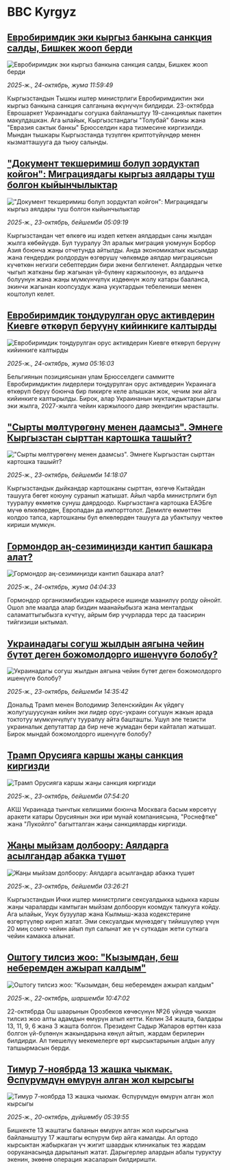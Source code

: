 # BBC Kyrgyz## [Евробиримдик эки кыргыз банкына санкция салды, Бишкек жооп берди](https://www.bbc.com/kyrgyz/articles/cvgd7y400pgo?at_medium=RSS&at_campaign=rss?at_campaign=githubrss)![Евробиримдик эки кыргыз банкына санкция салды, Бишкек жооп берди](https://ichef.bbci.co.uk/ace/ws/240/cpsprodpb/4015/live/6d94f490-b0d0-11f0-b2a1-6f537f66f9aa.jpg)_2025-ж., 24-октябрь, жума 11:59:49_Кыргызстандын Тышкы иштер министрлиги Евробиримдиктин эки кыргыз банкына санкция салганына өкүнүчүн билдирди. 23-октябрда Еврошаркет Украинадагы согушка байланыштуу 19-санкциялык пакетин макулдашкан. Ага ылайык, Кыргызстандагы "Толубай" банкы жана "Евразия сактык банкы" Брюсселдин кара тизмесине киргизилди. Мындан тышкары Кыргызстанда түзүлгөн криптотүйүндөр менен кызматташууга да тыюу салынды.## ["Документ текшеримиш болуп зордуктап койгон": Миграциядагы кыргыз аялдары туш болгон кыйынчылыктар](https://www.bbc.com/kyrgyz/articles/c781eqy1p9do?at_medium=RSS&at_campaign=rss?at_campaign=githubrss)!["Документ текшеримиш болуп зордуктап койгон": Миграциядагы кыргыз аялдары туш болгон кыйынчылыктар](https://ichef.bbci.co.uk/ace/ws/240/cpsprodpb/ad6b/live/1f019fd0-af50-11f0-8da8-177c6b913c3a.png)_2025-ж., 23-октябрь, бейшемби 05:09:19_Кыргызстандан чет өлкөгө иш издеп кеткен аялдардын саны жылдан жылга көбөйүүдө. Бул тууралуу Эл аралык миграция уюмунун Борбор Азия боюнча жаңы отчетунда айтылды. Анда экономикалык кысымдар жана гендердик ролдордун өзгөрүшү чөлкөмдө аялдар миграциясын күчөткөн негизги себептердин бири экени белгиленет. Аялдардын четке чыгып жатканы бир жагынан үй-бүлөнү каржылоонун, өз алдынча болуунун жана жаңы мүмкүнчүлүк издөөнүн жолу катары бааланса, экинчи жагынан коопсуздук жана укуктардын тебелениши менен коштолуп келет.## [Евробиримдик тоңдурулган орус активдерин Киевге өткөрүп берүүнү кийинкиге калтырды](https://www.bbc.com/kyrgyz/articles/c397j3d241yo?at_medium=RSS&at_campaign=rss?at_campaign=githubrss)![Евробиримдик тоңдурулган орус активдерин Киевге өткөрүп берүүнү кийинкиге калтырды](https://ichef.bbci.co.uk/ace/ws/240/cpsprodpb/bcb4/live/d95897a0-b066-11f0-b124-2dbecb8013fd.jpg)_2025-ж., 24-октябрь, жума 05:16:03_Бельгиянын позициясынан улам Брюсселдеги саммитте Евробиримдиктин лидерлери тоңдурулган орус активдерин Украинага өткөрүп берүү боюнча бир пикирге келе алышкан жок, чечим эки айга кийинкиге калтырылды. Бирок, алар Украинанын муктаждыктарын дагы эки жылга, 2027-жылга чейин каржылоого даяр экендигин ырасташты.## ["Сырты мөлтүрөгөнү менен даамсыз". Эмнеге Кыргызстан сырттан картошка ташыйт?](https://www.bbc.com/kyrgyz/articles/clyk5zq5pyro?at_medium=RSS&at_campaign=rss?at_campaign=githubrss)!["Сырты мөлтүрөгөнү менен даамсыз". Эмнеге Кыргызстан сырттан картошка ташыйт?](https://ichef.bbci.co.uk/ace/ws/240/cpsprodpb/9850/live/ef0b1960-b011-11f0-8317-a7963fdcfd4f.jpg)_2025-ж., 23-октябрь, бейшемби 14:18:07_Кыргызстандык дыйкандар картошканы сырттан, өзгөчө Кытайдан ташууга бөгөт коюуну суранып жатышат. Айыл чарба министрлиги бул тууралуу өкмөткө сунуш даярдоодо. Кыргызстанга картошка ЕАЭБге мүчө өлкөлөрдөн, Европадан да импорттолот. Демилге өкмөттөн колдоо тапса, картошканы бул өлкөлөрдөн ташууга да убактылуу чектөө кириши мүмкүн.## [Гормондор аң-сезимиңизди кантип башкара алат?](https://www.bbc.com/kyrgyz/articles/c993pj75l5mo?at_medium=RSS&at_campaign=rss?at_campaign=githubrss)![Гормондор аң-сезимиңизди кантип башкара алат?](https://ichef.bbci.co.uk/ace/ws/240/cpsprodpb/aaf6/live/dc5eafb0-ab58-11f0-b03c-d3cc69fd9896.jpg)_2025-ж., 24-октябрь, жума 04:04:33_Гормондор организмибиздин кадыресе ишинде маанилүү ролду ойнойт. Ошол эле маалда алар биздин маанайыбызга жана менталдык саламаттыгыбызга күчтүү, айрым бир учурларда терс да таасирин тийгизиши ыктымал.## [Украинадагы согуш жылдын аягына чейин бүтөт деген божомолдорго ишенүүгө болобу?](https://www.bbc.com/kyrgyz/articles/c77z8k0pyr5o?at_medium=RSS&at_campaign=rss?at_campaign=githubrss)![Украинадагы согуш жылдын аягына чейин бүтөт деген божомолдорго ишенүүгө болобу?](https://ichef.bbci.co.uk/ace/ws/240/cpsprodpb/08b2/live/41fc8210-ae66-11f0-aa13-0b0479f6f42a.jpg)_2025-ж., 23-октябрь, бейшемби 14:35:42_Дональд Трамп менен Володимир Зеленскийдин Ак үйдөгү жолугушуусунан кийин эки лидер орус-украин согушун жакын арада токтотуу мүмкүнчүлүгү тууралуу айта башташты. Ушул эле тезисти украиналык депутаттар да бир нече жумадан бери кайталап жатышат. Бирок мындай божомолдорго ишенүүгө болобу?## [Трамп Орусияга каршы жаңы санкция киргизди](https://www.bbc.com/kyrgyz/articles/cx2pw79jp2yo?at_medium=RSS&at_campaign=rss?at_campaign=githubrss)![Трамп Орусияга каршы жаңы санкция киргизди](https://ichef.bbci.co.uk/ace/ws/240/cpsprodpb/a0ac/live/afacf5b0-afd8-11f0-ba75-093eca1ac29b.jpg)_2025-ж., 23-октябрь, бейшемби 07:54:20_АКШ Украинада тынчтык келишими боюнча Москвага басым көрсөтүү аракети катары Орусиянын эки ири мунай компаниясына, "Роснефтке" жана "Лукойлго" багытталган жаңы санкцияларды киргизди.## [Жаңы мыйзам долбоору: Аялдарга асылгандар абакка түшөт](https://www.bbc.com/kyrgyz/articles/c20e12wz3rro?at_medium=RSS&at_campaign=rss?at_campaign=githubrss)![Жаңы мыйзам долбоору: Аялдарга асылгандар абакка түшөт](https://ichef.bbci.co.uk/ace/ws/240/cpsprodpb/6cd2/live/ce3dd430-af48-11f0-aa13-0b0479f6f42a.jpg)_2025-ж., 23-октябрь, бейшемби 03:26:21_Кыргызстандын Ички иштер министрлиги сексуалдыкка ыдыкка каршы жаңы чараларды камтыган мыйзам долбоорун коомдук талкууга койду. Ага ылайык, Укук бузуулар жана Кылмыш-жаза кодекстерине өзгөртүүлөр кирип жатат. Эми сексуалдык мүнөздөгү тийишүүлөр үчүн 20 миң сомго чейин айып пул салынат же үч суткадан жети суткага чейин камакка алынат.## [Оштогу тилсиз жоо: "Кызымдан, беш неберемден ажырап калдым" ](https://www.bbc.com/kyrgyz/articles/crkln8vpv4vo?at_medium=RSS&at_campaign=rss?at_campaign=githubrss)![Оштогу тилсиз жоо: "Кызымдан, беш неберемден ажырап калдым" ](https://ichef.bbci.co.uk/ace/ws/240/cpsprodpb/6100/live/8e0fa490-af36-11f0-b2a1-6f537f66f9aa.jpg)_2025-ж., 22-октябрь, шаршемби 10:47:02_22-октябрда Ош шаарынын Орозбеков көчөсүнүн №26 үйүндө чыккан тилсиз жоо алты адамдын өмүрүн алып кетти. Келин 34 жашта, балдары 13, 11, 9, 6 жана 3 жашта болгон. Президент Садыр Жапаров өрттөн каза болгон үй-бүлөнүн жакындарына көңүл айтып, жардам берилерин билдирди. Ал тиешелүү мекемелерге өрт кырсыктарынын алдын алуу тапшырмасын берди.## [Тимур 7-ноябрда 13 жашка чыкмак. Өспүрүмдүн өмүрүн алган жол кырсыгы](https://www.bbc.com/kyrgyz/articles/cqjwv7j2rxqo?at_medium=RSS&at_campaign=rss?at_campaign=githubrss)![Тимур 7-ноябрда 13 жашка чыкмак. Өспүрүмдүн өмүрүн алган жол кырсыгы](https://ichef.bbci.co.uk/ace/ws/240/cpsprodpb/27ab/live/0f6fa530-adbb-11f0-b2a1-6f537f66f9aa.jpg)_2025-ж., 20-октябрь, дүйшөмбү 05:39:55_Бишкекте 13 жаштагы баланын өмүрүн алган жол кырсыгына байланыштуу 17 жаштагы өспүрүм бир айга камалды. Ал ортодо кырсыктан жабыркаган үч жигит шаардык клиникалык тез жардам ооруканасында дарыланып жатат. Дарыгерлер алардын абалы туруктуу экенин, экөөнө операция жасаларын билдиришти.